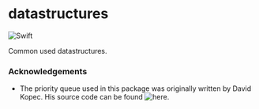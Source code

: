 # datastructures

![Swift](https://github.com/chrisgroe/datastructures/workflows/Swift/badge.svg)


Common used datastructures.


### Acknowledgements
* The priority queue used in this package was originally written by David Kopec. His source code can be found ![here.](https://github.com/davecom/SwiftPriorityQueue)

